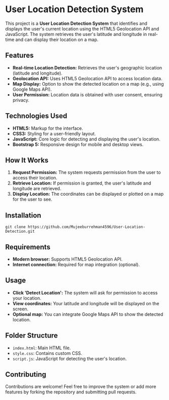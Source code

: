 # User Location Detection System

This project is a **User Location Detection System** that identifies and displays the user's current location using the HTML5 Geolocation API and JavaScript. The system retrieves the user's latitude and longitude in real-time and can display their location on a map.

## Features
- **Real-time Location Detection:** Retrieves the user's geographic location (latitude and longitude).
- **Geolocation API:** Uses HTML5 Geolocation API to access location data.
- **Map Display:** Option to show the detected location on a map (e.g., using Google Maps API).
- **User Permission:** Location data is obtained with user consent, ensuring privacy.

## Technologies Used
- **HTML5:** Markup for the interface.
- **CSS3:** Styling for a user-friendly layout.
- **JavaScript:** Core logic for detecting and displaying the user's location.
- **Bootstrap 5:** Responsive design for mobile and desktop views.

## How It Works
1. **Request Permission:** The system requests permission from the user to access their location.
2. **Retrieve Location:** If permission is granted, the user's latitude and longitude are retrieved.
3. **Display Location:** The coordinates can be displayed or plotted on a map for the user to see.

## Installation

    git clone https://github.com/Mujeeburrehman4596/User-Location-Detection.git
  

## Requirements
- **Modern browser:** Supports HTML5 Geolocation API.
- **Internet connection:** Required for map integration (optional).

## Usage
- **Click 'Detect Location':** The system will ask for permission to access your location.
- **View coordinates:** Your latitude and longitude will be displayed on the screen.
- **Optional map:** You can integrate Google Maps API to show the detected location.

## Folder Structure
- `index.html`: Main HTML file.
- `style.css`: Contains custom CSS.
- `script.js`: JavaScript for detecting the user's location.

## Contributing
Contributions are welcome! Feel free to improve the system or add more features by forking the repository and submitting pull requests.



